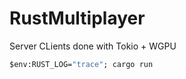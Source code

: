 # RustMultiplayer
Server CLients done with Tokio + WGPU

```cmd
$env:RUST_LOG="trace"; cargo run

```